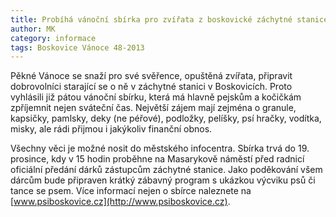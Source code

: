 ```yaml
---
title: Probíhá vánoční sbírka pro zvířata z boskovické záchytné stanice
author: MK
category: informace
tags: Boskovice Vánoce 48-2013
---
```


Pěkné Vánoce se snaží pro své svěřence, opuštěná zvířata, připravit dobrovolníci starající se o ně v záchytné stanici v Boskovicích. Proto vyhlásili již pátou vánoční sbírku, která má hlavně pejskům a kočičkám zpříjemnit nejen sváteční čas. Největší zájem mají zejména o granule, kapsičky, pamlsky, deky (ne péřové), podložky, pelíšky, psí hračky, vodítka, misky, ale rádi přijmou i jakýkoliv finanční obnos.

Všechny věci je možné nosit do městského infocentra. Sbírka trvá do 19. prosince, kdy v 15 hodin proběhne na Masarykově náměstí před radnicí oficiální předání dárků zástupcům záchytné stanice. Jako poděkování všem dárcům bude připraven krátký zábavný program s ukázkou výcviku psů či tance se psem. Více informací nejen o sbírce naleznete na [www.psiboskovice.cz](http://www.psiboskovice.cz).